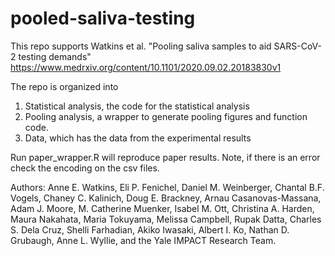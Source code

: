 # pooled-saliva-testing
This repo supports Watkins et al. "Pooling saliva samples to aid SARS-CoV-2 testing demands"
https://www.medrxiv.org/content/10.1101/2020.09.02.20183830v1 

The repo is organized into 
1. Statistical analysis, the code for the statistical analysis
2. Pooling analysis, a wrapper to generate pooling figures and function code. 
3. Data, which has the data from the experimental results

Run paper_wrapper.R will reproduce paper results. Note, if there is an error check the encoding on the csv files. 



Authors: Anne E. Watkins, Eli P. Fenichel, Daniel M. Weinberger, Chantal B.F. Vogels, Chaney C. Kalinich, Doug E. Brackney, Arnau Casanovas-Massana, Adam J. Moore, M. Catherine Muenker, Isabel M. Ott, Christina A. Harden, Maura Nakahata, Maria Tokuyama, Melissa Campbell, Rupak Datta, Charles S. Dela Cruz, Shelli Farhadian, Akiko Iwasaki, Albert I. Ko, Nathan D. Grubaugh, Anne L. Wyllie, and the Yale IMPACT Research Team.
